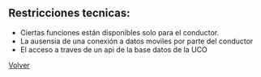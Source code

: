 ## Restricciones tecnicas:

- Ciertas funciones están disponibles solo para el conductor.
- La ausensia de una conexión a datos moviles por parte del conductor
- El acceso a traves de un api de la base datos de la UCO

[Volver](https://github.com/federico1605/Software2/blob/main/Carpooling-agenda.md)